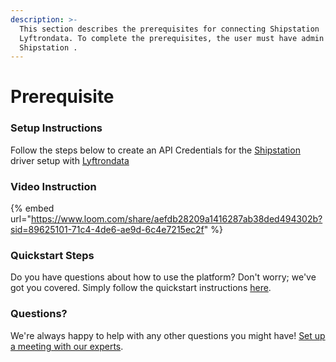 ```yaml
---
description: >-
  This section describes the prerequisites for connecting Shipstation  to
  Lyftrondata. To complete the prerequisites, the user must have admin access to
  Shipstation .
---
```


# Prerequisite

### Setup Instructions

Follow the steps below to create an API Credentials for the [Shipstation ](None/)driver setup with [Lyftrondata](https://www.lyftrondata.com)

### Video Instruction

{% embed url="https://www.loom.com/share/aefdb28209a1416287ab38ded494302b?sid=89625101-71c4-4de6-ae9d-6c4e7215ec2f" %}

### Quickstart Steps

Do you have questions about how to use the platform? Don't worry; we've got you covered. Simply follow the quickstart instructions [here](./).

### Questions? <a href="#questions" id="questions"></a>

We're always happy to help with any other questions you might have! [Set up a meeting with our experts](https://www.lyftrondata.com/book-a-meeting/).
